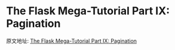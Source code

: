 The Flask Mega-Tutorial Part IX: Pagination
===

原文地址: [The Flask Mega-Tutorial Part IX: Pagination](https://blog.miguelgrinberg.com/post/the-flask-mega-tutorial-part-ix-pagination)
